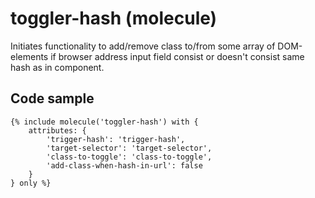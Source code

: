 # toggler-hash (molecule)

Initiates functionality to add/remove class to/from some array of DOM-elements if browser address input field consist or doesn't consist same hash as in component.

## Code sample

```
{% include molecule('toggler-hash') with {
    attributes: {
        'trigger-hash': 'trigger-hash',
        'target-selector': 'target-selector',
        'class-to-toggle': 'class-to-toggle',
        'add-class-when-hash-in-url': false
    }
} only %}
```
